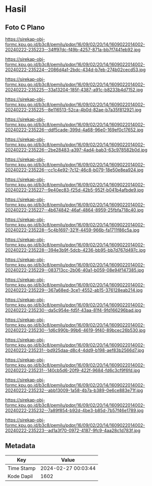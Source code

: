 # Hasil

## Foto C Plano

https://sirekap-obj-formc.kpu.go.id/b3c8/pemilu/pdpr/16/09/02/20/14/1609022014002-20240222-235223--34ff97dc-f49b-4257-871a-bb7f7441eb92.jpg

https://sirekap-obj-formc.kpu.go.id/b3c8/pemilu/pdpr/16/09/02/20/14/1609022014002-20240222-235224--2086d4a1-2bdc-434d-b7eb-274b02cecd53.jpg

https://sirekap-obj-formc.kpu.go.id/b3c8/pemilu/pdpr/16/09/02/20/14/1609022014002-20240222-235225--33a13204-185f-4387-a91c-b8233b4d7152.jpg

https://sirekap-obj-formc.kpu.go.id/b3c8/pemilu/pdpr/16/09/02/20/14/1609022014002-20240222-235225--8e116513-52ca-4b0d-82ae-b7a35f812921.jpg

https://sirekap-obj-formc.kpu.go.id/b3c8/pemilu/pdpr/16/09/02/20/14/1609022014002-20240222-235226--ddf5cade-399d-4a68-96e0-169ef0c17652.jpg

https://sirekap-obj-formc.kpu.go.id/b3c8/pemilu/pdpr/16/09/02/20/14/1609022014002-20240222-235226--2be28483-a397-4ad4-bab3-63c978582b0d.jpg

https://sirekap-obj-formc.kpu.go.id/b3c8/pemilu/pdpr/16/09/02/20/14/1609022014002-20240222-235226--cc1c4e92-7c12-46c8-b079-18e50e8ea924.jpg

https://sirekap-obj-formc.kpu.go.id/b3c8/pemilu/pdpr/16/09/02/20/14/1609022014002-20240222-235227--9e40ec83-f25d-42b5-952f-b041b4afbde9.jpg

https://sirekap-obj-formc.kpu.go.id/b3c8/pemilu/pdpr/16/09/02/20/14/1609022014002-20240222-235227--4b674842-46af-4864-8959-25fbfa718c40.jpg

https://sirekap-obj-formc.kpu.go.id/b3c8/pemilu/pdpr/16/09/02/20/14/1609022014002-20240222-235228--5c4b1697-321f-4459-966b-fa1711f86c5a.jpg

https://sirekap-obj-formc.kpu.go.id/b3c8/pemilu/pdpr/16/09/02/20/14/1609022014002-20240222-235228--394e3b9f-5dcb-4236-bb95-bb7d767d497c.jpg

https://sirekap-obj-formc.kpu.go.id/b3c8/pemilu/pdpr/16/09/02/20/14/1609022014002-20240222-235229--083713cc-2b06-40a1-b059-08e94f147385.jpg

https://sirekap-obj-formc.kpu.go.id/b3c8/pemilu/pdpr/16/09/02/20/14/1609022014002-20240222-235229--367a68ed-3ce1-4552-ab15-376128eab214.jpg

https://sirekap-obj-formc.kpu.go.id/b3c8/pemilu/pdpr/16/09/02/20/14/1609022014002-20240222-235230--da5c954e-fd5f-43aa-81f4-9fd166296bad.jpg

https://sirekap-obj-formc.kpu.go.id/b3c8/pemilu/pdpr/16/09/02/20/14/1609022014002-20240222-235230--1d6c990b-99b6-4619-9f40-89bcec26b530.jpg

https://sirekap-obj-formc.kpu.go.id/b3c8/pemilu/pdpr/16/09/02/20/14/1609022014002-20240222-235231--bd925daa-d8c4-4dd9-b198-aef83b2566d7.jpg

https://sirekap-obj-formc.kpu.go.id/b3c8/pemilu/pdpr/16/09/02/20/14/1609022014002-20240222-235231--140cb5d6-20f9-422f-9684-fd6c3cf9f6fd.jpg

https://sirekap-obj-formc.kpu.go.id/b3c8/pemilu/pdpr/16/09/02/20/14/1609022014002-20240222-235232--abb13009-1a58-4b7a-b389-0e6ce883e71f.jpg

https://sirekap-obj-formc.kpu.go.id/b3c8/pemilu/pdpr/16/09/02/20/14/1609022014002-20240222-235232--7a89f854-b92d-4be3-b85d-7b57f46e1789.jpg

https://sirekap-obj-formc.kpu.go.id/b3c8/pemilu/pdpr/16/09/02/20/14/1609022014002-20240222-235223--ad1a3f70-0972-4187-9fc9-4aa28c1d783f.jpg


## Metadata

| Key        | Value               |
| ---------- | ------------------- |
| Time Stamp | 2024-02-27 00:03:44 |
| Kode Dapil | 1602                |



